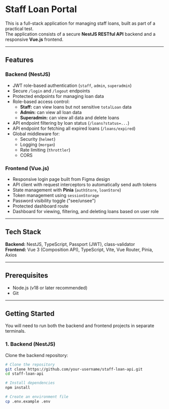 # Staff Loan Portal

This is a full-stack application for managing staff loans, built as part of a practical test.  
The application consists of a secure **NestJS RESTful API** backend and a responsive **Vue.js** frontend.

---

## Features

### Backend (NestJS)

- JWT role-based authentication (`staff`, `admin`, `superadmin`)
- Secure `/login` and `/logout` endpoints
- Protected endpoints for managing loan data
- Role-based access control:
  - **Staff:** can view loans but not sensitive `totalLoan` data
  - **Admin:** can view all loan data
  - **Superadmin:** can view all data and delete loans
- API endpoint filtering by loan status (`/loans?status=...`)
- API endpoint for fetching all expired loans (`/loans/expired`)
- Global middleware for:
  - Security (`helmet`)
  - Logging (`morgan`)
  - Rate limiting (`throttler`)
  - CORS

### Frontend (Vue.js)

- Responsive login page built from Figma design
- API client with request interceptors to automatically send auth tokens
- State management with **Pinia** (`authStore`, `loanStore`)
- Token management using `sessionStorage`
- Password visibility toggle ("see/unsee")
- Protected dashboard route
- Dashboard for viewing, filtering, and deleting loans based on user role

---

## Tech Stack

**Backend:** NestJS, TypeScript, Passport (JWT), class-validator  
**Frontend:** Vue 3 (Composition API), TypeScript, Vite, Vue Router, Pinia, Axios

---

## Prerequisites

- Node.js (v18 or later recommended)
- Git

---

## Getting Started

You will need to run both the backend and frontend projects in separate terminals.

### 1. Backend (NestJS)

Clone the backend repository:

```bash
# Clone the repository
git clone https://github.com/your-username/staff-loan-api.git
cd staff-loan-api

# Install dependencies
npm install

# Create an environment file
cp .env.example .env